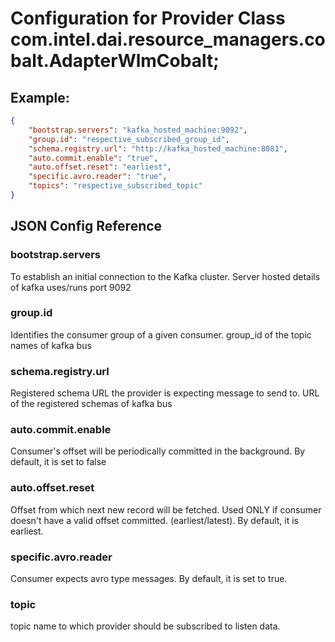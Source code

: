 # Configuration for Provider Class com.intel.dai.resource_managers.cobalt.AdapterWlmCobalt; #
## Example: ##
```json
{
    "bootstrap.servers": "kafka_hosted_machine:9092",
    "group.id": "respective_subscribed_group_id",
    "schema.registry.url": "http://kafka_hosted_machine:8081",
    "auto.commit.enable": "true",
    "auto.offset.reset": "earliest",
    "specific.avro.reader": "true",
    "topics": "respective_subscribed_topic"
}
```
## JSON Config Reference ##

### bootstrap.servers ###
To establish an initial connection to the Kafka cluster. Server hosted details of kafka uses/runs port 9092

### group.id ###
Identifies the consumer group of a given consumer. group_id of the topic names of kafka bus

### schema.registry.url ###
Registered schema URL the provider is expecting message to send to. URL of the registered schemas of kafka bus

### auto.commit.enable ###
Consumer's offset will be periodically committed in the background. By default, it is set to false

### auto.offset.reset ###
Offset from which next new record will be fetched. Used ONLY if consumer doesn't have a valid offset committed. 
(earliest/latest). By default, it is earliest.

### specific.avro.reader ###
Consumer expects avro type messages. By default, it is set to true.

### topic ###
topic name to which provider should be subscribed to listen data.
